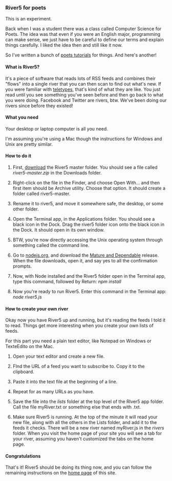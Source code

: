 ### River5 for poets

This is an experiment. 

Back when I was a student there was a class called Computer Science for Poets. The idea was that even if you were an English major, programming can make sense, we just have to be careful to define our terms and explain things carefully. I liked the idea then and still like it now. 

So I've written a bunch of <a href='https://www.google.com/search?q="dave+winer"+poets'>poets tutorials</a> for things. And here's another!

#### What is River5?

It's a piece of software that reads lots of RSS feeds and combines their "flows" into a single river that you can then scan to find out what's new. If you were familiar with <a href="https://en.wikipedia.org/wiki/Teleprinter">teletypes</a>, that's kind of what they are like. You just read until you see something you've seen before and then go back to what you were doing. Facebook and Twitter are rivers, btw. We've been doing our rivers since before they existed! 

#### What you need

Your desktop or laptop computer is all you need. 

I'm assuming you're using a Mac though the instructions for Windows and Unix are pretty similar.

#### How to do it

1. First, <a href="https://github.com/scripting/river5/archive/master.zip">download</a> the River5 master folder. You should see a file called <i>river5-master.zip</i> in the Downloads folder.

2. Right-click on the file in the Finder, and choose Open With... and then first item should be Archive utility. Choose that option. It should create a folder called river5-master. 

3. Rename it to river5, and move it somewhere safe, the desktop, or some other folder. 

4. Open the Terminal app, in the Applications folder. You should see a black icon in the Dock. Drag the river5 folder icon onto the black icon in the Dock. It should open in its own window.

5. BTW, you're now directly accessing the Unix operating system through something called the command line. 

6. Go to <a href="https://nodejs.org/">nodejs.org</a>, and download the <a href="http://scripting.com/2016/02/08/nodeMature.png">Mature and Dependable</a> release. When the file downloads, open it, and say yes to all the confirmation prompts.

7. Now, with Node installed and the River5 folder open in the Terminal app, type this command, followed by Return: <i>npm install</i>

8. Now you're ready to run River5. Enter this command in the Terminal app: <i>node river5.js</i>

#### How to create your own river

Okay now you have River5 up and running, but it's reading the feeds I told it to read. Things get more interesting when you create your own lists of feeds. 

For this part you need a plain text editor, like Notepad on Windows or TexteEdito on the Mac. 

1. Open your text editor and create a new file.

2. FInd the URL of a feed you want to subscribe to. Copy it to the clipboard.

3. Paste it into the text file at the beginning of a line.

4. Repeat for as many URLs as you have. 

5. Save the file into the <i>lists</i> folder at the top level of the RIver5 app folder. Call the file myRiver.txt or something else that ends with .txt. 

6. Make sure River5 is running. At the top of the minute it will read your new file, along with all the others in the Lists folder, and add it to the feeds it checks. There will be a new river named myRiver.js in the <i>rivers</i> folder. When you visit the home page of your site you will see a tab for your river, assuming you haven't customized the tabs on the home page.

#### Congratulations

That's it! River5 should be doing its thing now, and you can follow the remaining instructions on the <a href="https://github.com/scripting/river5">home page</a> of this site.

